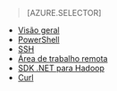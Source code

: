 > [AZURE.SELECTOR]
- [Visão geral](/pt-br/documentation/articles/hdinsight-use-pig/)
- [PowerShell](/pt-br/documentation/articles/hdinsight-hadoop-use-pig-powershell/)
- [SSH](/pt-br/documentation/articles/hdinsight-hadoop-use-pig-ssh/)
- [Área de trabalho remota](/pt-br/documentation/articles/hdinsight-hadoop-use-pig-remote-desktop/)
- [SDK .NET para Hadoop](/pt-br/documentation/articles/hdinsight-hadoop-use-pig-dotnet-sdk/)
- [Curl](/pt-br/documentation/articles/hdinsight-hadoop-use-pig-curl/)

<!--HONumber=45--> 
